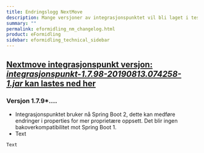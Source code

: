 ```yaml
---
title: Endringslogg NextMove
description: Mange versjoner av integrasjonspunktet vil bli laget i test- og utviklingsløpet, her vil du finne informasjon om endringer samt nedlastingslenke.
summary: ""
permalink: eformidling_nm_changelog.html
product: eFormidling
sidebar: eformidling_technical_sidebar
---
```


## [Nextmove integrasjonspunkt versjon: *integrasjonspunkt-1.7.98-20190813.074258-1.jar* kan lastes ned her](https://beta-meldingsutveksling.difi.no/content/repositories/nextmove/no/difi/meldingsutveksling/integrasjonspunkt/1.7.98-SNAPSHOT/integrasjonspunkt-1.7.98-20190813.074258-1.jar) 

### Versjon 1.7.9*....

- Integrasjonspunktet bruker nå Spring Boot 2, dette kan medføre endringer i properties for mer proprietære oppsett. Det blir ingen bakoverkompatibilitet mot Spring Boot 1.
- Text

```
Text
```

